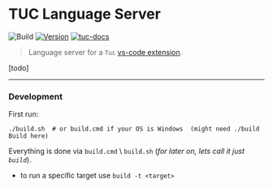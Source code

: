 TUC Language Server
===================

![Build](https://github.com/TypedUseCase/language-server/workflows/Check/badge.svg)
[![Version](https://vsmarketplacebadge.apphb.com/version/TypedUseCase.tuc.svg)](https://marketplace.visualstudio.com/items?itemName=TypedUseCase.tuc)
[![tuc-docs](https://img.shields.io/badge/documentation-tuc-orange.svg)](https://typedusecase.github.io/)

> Language server for a `Tuc` [vs-code extension](https://github.com/TypedUseCase/tuc-extension).

[todo]

---
### Development

First run:
```shell
./build.sh  # or build.cmd if your OS is Windows  (might need ./build Build here)
```

Everything is done via `build.cmd` \ `build.sh` (_for later on, lets call it just `build`_).
- to run a specific target use `build -t <target>`
